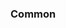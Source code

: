 <!-- Space: Projects -->
<!-- Parent: ZshBrew -->
<!-- Title: Examples ZshBrew -->
<!-- Label: Examples -->
<!-- Include: ./../disclaimer.md -->
<!-- Include: ac:toc -->

### Common
